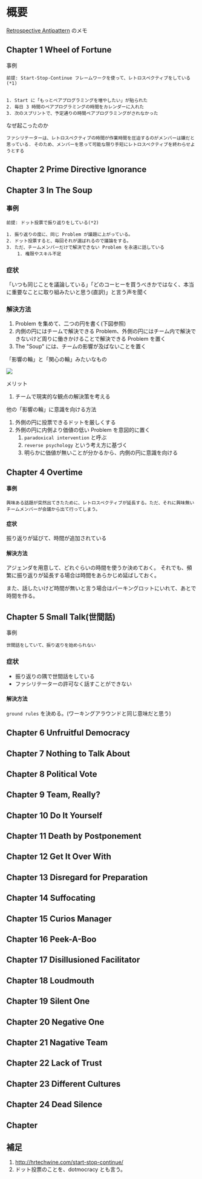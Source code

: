 # 概要

[Retrospective Antipattern](www.amazon.co.jp/dp/013682336X) のメモ

## Chapter 1 Wheel of Fortune

事例
```
前提: Start-Stop-Continue フレームワークを使って、レトロスペクティブをしている(*1)


1. Start に「もっとペアプログラミングを増やしたい」が貼られた
2. 毎日 3 時間のペアプログラミングの時間をカレンダーに入れた
3. 次のスプリントで、予定通りの時間ペアプログラミングがされなかった
```

なぜ起こったのか
```
ファシリテーターは、レトロスペクティブの時間が作業時間を圧迫するのがメンバーは嫌だと思っている. そのため、メンバーを思って可能な限り手短にレトロスペクティブを終わらせようとする
```

## Chapter 2 Prime Directive Ignorance

## Chapter 3 In The Soup

### 事例
```
前提: ドット投票で振り返りをしている(*2)

1. 振り返りの度に、同じ Problem が議題に上がっている。
2. ドット投票すると、毎回それが選ばれるので議論をする。
3. ただ、チームメンバーだけで解決できない Problem を永遠に話している
    1. 権限やスキル不足
```

### 症状

「いつも同じことを議論している」「どのコーヒーを買うべきかではなく、本当に重要なことに取り組みたいと思う(直訳)」と言う声を聞く

### 解決方法

1. Problem を集めて、二つの円を書く(下図参照)
2. 内側の円にはチームで解決できる Problem、外側の円にはチーム内で解決できないけど周りに働きかけることで解決できる Problem を置く
3. The "Soup" には、チームの影響が及ばないことを置く

「影響の輪」と「関心の輪」みたいなもの

![](https://storage.googleapis.com/zenn-user-upload/nk0jw3ui912whkozwumilhrm4k4o)

メリット
1. チームで現実的な観点の解決策を考える

他の「影響の輪」に意識を向ける方法
1. 外側の円に投票できるドットを厳しくする
2. 外側の円に内側より価値の低い Problem を意図的に置く
    1. `paradoxical intervention` と呼ぶ
    2. `reverse psychology` という考え方に基づく
    3. 明らかに価値が無いことが分かるから、内側の円に意識を向ける
    

## Chapter 4 Overtime

#### 事例

```
興味ある話題が突然出てきたために、レトロスペクティブが延長する。ただ、それに興味無いチームメンバーが会議から出て行ってしまう。
```

#### 症状

振り返りが延びて、時間が追加されている

#### 解決方法

アジェンダを用意して、どれぐらいの時間を使うか決めておく。
それでも、頻繁に振り返りが延長する場合は時間をあらかじめ延ばしておく。

また、話したいけど時間が無いと言う場合はパーキングロットにいれて、あとで時間を作る。

## Chapter 5 Small Talk(世間話)

事例
```
世間話をしていて、振り返りを始められない
```

### 症状

- 振り返りの隅で世間話をしている
- ファシリテーターの許可なく話すことができない

#### 解決方法

`ground rules` を決める。(ワーキングアラウンドと同じ意味だと思う)

## Chapter 6 Unfruitful Democracy


## Chapter 7 Nothing to Talk About


## Chapter 8 Political Vote


## Chapter 9 Team, Really?


## Chapter 10 Do It Yourself


## Chapter 11 Death by Postponement


## Chapter 12 Get It Over With


## Chapter 13 Disregard for Preparation


## Chapter 14 Suffocating


## Chapter 15 Curios Manager


## Chapter 16 Peek-A-Boo


## Chapter 17 Disillusioned Facilitator


## Chapter 18 Loudmouth


## Chapter 19 Silent One


## Chapter 20 Negative One


## Chapter 21 Nagative Team


## Chapter 22 Lack of Trust


## Chapter 23 Different Cultures


## Chapter 24 Dead Silence


## Chapter

## 補足

1. http://hrtechwine.com/start-stop-continue/
2. ドット投票のことを、dotmocracy とも言う。
